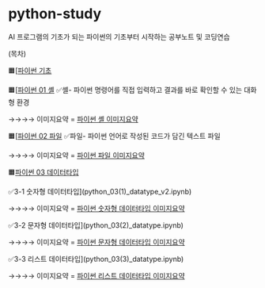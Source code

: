 # python-study
AI 프로그램의 기초가 되는 파이썬의 기초부터 시작하는 공부노트 및 코딩연습

(목차)

🟧[[파이썬 기초](python_0.ipynb)

🟧[[파이썬 01 셸](python_01_shell.ipynb)
✅셸- 파이썬 명령어를 직접 입력하고 결과를 바로 확인할 수 있는 대화형 환경

→→→→ 이미지요약 = [파이썬 셸 이미지요약](파이썬_01_이미지요약.png)

🟧[[파이썬 02 파일](python_02_file.ipynb)
✅파일- 파이썬 언어로 작성된 코드가 담긴 텍스트 파일

→→→→ 이미지요약 = [파이썬 파일 이미지요약](파이썬_02_이미지요약.png)

🟧[파이썬 03 데이터타입](python_03(0)_datatype.ipynb)

✅3-1 숫자형 데이터타입](python_03(1)_datatype_v2.ipynb)

 →→→→ 이미지요약 = [파이썬 숫자형 데이터타입 이미지요약](파이썬_03-1_이미지요약.png)
 
✅3-2 문자형 데이터타입](python_03(2)_datatype.ipynb)

 →→→→ 이미지요약 = [파이썬 문자형 데이터타입 이미지요약](파이썬_03-2_이미지요약.png)
 
✅3-3 리스트 데이터타입](python_03(3)_datatype.ipynb)

 →→→→ 이미지요약 = [파이썬 리스트 데이터타입 이미지요약](파이썬_03-3_이미지요약.png)
